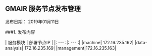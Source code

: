 ## GMAIR 服务节点发布管理

发布日期： 2019年01月11日

###1. 发布内容

| 服务模块 | 部署节点IP |
|: --- :|: --- :|
|machine| 172.16.235.162|
|data-analysis| 172.16.235.169|
|management|172.16.235.163| 

